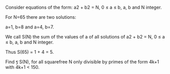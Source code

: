   <p>Consider equations of the form: a2 + b2 = N, 0 &le; a &le; b, a, b and N integer.</p>    <p>For N=65 there are two solutions:</p>  <p>a=1, b=8 and a=4, b=7.</p>  <p>We call S(N) the sum of the values of a of all solutions of a2 + b2 = N, 0 &le; a &le; b, a, b and N integer.</p>  <p>Thus S(65) = 1 + 4 = 5.</p>  <p>Find <img src='images/symbol_sum.gif' width='11' height='14' alt='&sum;' border='0' style='vertical-align:middle;' />S(N), for all squarefree N only divisible by primes of the form 4k+1 with 4k+1 &lt; 150.</p>    